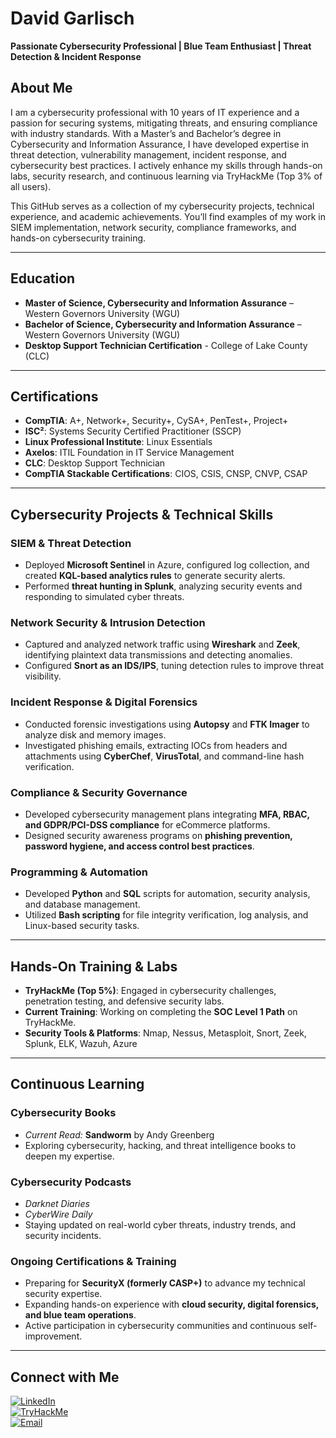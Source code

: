 # **David Garlisch**  
**Passionate Cybersecurity Professional | Blue Team Enthusiast | Threat Detection & Incident Response** 

## **About Me**  
I am a cybersecurity professional with 10 years of IT experience and a passion for securing systems, mitigating threats, and ensuring compliance with industry standards. With a Master’s and Bachelor’s degree in Cybersecurity and Information Assurance, I have developed expertise in threat detection, vulnerability management, incident response, and cybersecurity best practices. I actively enhance my skills through hands-on labs, security research, and continuous learning via TryHackMe (Top 3% of all users).  

This GitHub serves as a collection of my cybersecurity projects, technical experience, and academic achievements. You’ll find examples of my work in SIEM implementation, network security, compliance frameworks, and hands-on cybersecurity training.  

---

## **Education**  
- **Master of Science, Cybersecurity and Information Assurance** – Western Governors University (WGU)  
- **Bachelor of Science, Cybersecurity and Information Assurance** – Western Governors University (WGU)
- **Desktop Support Technician Certification** - College of Lake County (CLC)  

---

## **Certifications**  
- **CompTIA**: A+, Network+, Security+, CySA+, PenTest+, Project+  
- **ISC²**: Systems Security Certified Practitioner (SSCP)  
- **Linux Professional Institute**: Linux Essentials  
- **Axelos**: ITIL Foundation in IT Service Management
- **CLC**: Desktop Support Technician  
- **CompTIA Stackable Certifications**: CIOS, CSIS, CNSP, CNVP, CSAP  

---

## **Cybersecurity Projects & Technical Skills**  

### **SIEM & Threat Detection**  
- Deployed **Microsoft Sentinel** in Azure, configured log collection, and created **KQL-based analytics rules** to generate security alerts.  
- Performed **threat hunting in Splunk**, analyzing security events and responding to simulated cyber threats.  

### **Network Security & Intrusion Detection**  
- Captured and analyzed network traffic using **Wireshark** and **Zeek**, identifying plaintext data transmissions and detecting anomalies.  
- Configured **Snort as an IDS/IPS**, tuning detection rules to improve threat visibility.  

### **Incident Response & Digital Forensics**  
- Conducted forensic investigations using **Autopsy** and **FTK Imager** to analyze disk and memory images.  
- Investigated phishing emails, extracting IOCs from headers and attachments using **CyberChef**, **VirusTotal**, and command-line hash verification.  

### **Compliance & Security Governance**  
- Developed cybersecurity management plans integrating **MFA, RBAC, and GDPR/PCI-DSS compliance** for eCommerce platforms.  
- Designed security awareness programs on **phishing prevention, password hygiene, and access control best practices**.  

### **Programming & Automation**  
- Developed **Python** and **SQL** scripts for automation, security analysis, and database management.  
- Utilized **Bash scripting** for file integrity verification, log analysis, and Linux-based security tasks.  

---

## **Hands-On Training & Labs**  
- **TryHackMe (Top 5%)**: Engaged in cybersecurity challenges, penetration testing, and defensive security labs.  
- **Current Training**: Working on completing the **SOC Level 1 Path** on TryHackMe.  
- **Security Tools & Platforms**: Nmap, Nessus, Metasploit, Snort, Zeek, Splunk, ELK, Wazuh, Azure

---

## **Continuous Learning**  

### **Cybersecurity Books**  
- *Current Read:* **Sandworm** by Andy Greenberg  
- Exploring cybersecurity, hacking, and threat intelligence books to deepen my expertise.  

### **Cybersecurity Podcasts**  
- *Darknet Diaries*  
- *CyberWire Daily*    
- Staying updated on real-world cyber threats, industry trends, and security incidents.  

### **Ongoing Certifications & Training**  
- Preparing for **SecurityX (formerly CASP+)** to advance my technical security expertise.  
- Expanding hands-on experience with **cloud security, digital forensics, and blue team operations**.  
- Active participation in cybersecurity communities and continuous self-improvement.  

---

## **Connect with Me**  

[![LinkedIn](https://img.shields.io/badge/LinkedIn-Connect-blue?style=for-the-badge&logo=linkedin)](https://www.linkedin.com/in/david-garlisch/)  
[![TryHackMe](https://img.shields.io/badge/TryHackMe-Visit-green?style=for-the-badge&logo=tryhackme)](https://tryhackme.com/p/Davidgar0691)  
[![Email](https://img.shields.io/badge/Gmail-Email%20Me-red?style=for-the-badge&logo=gmail&logoColor=white)](mailto:davidgar0691@gmail.com)  
